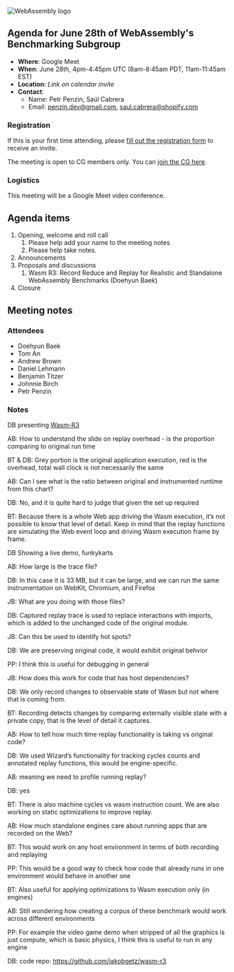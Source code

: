 ![WebAssembly logo](/images/WebAssembly.png)

## Agenda for June 28th of WebAssembly's Benchmarking Subgroup

- **Where**: Google Meet
- **When**: June 28th, 4pm-4:45pm UTC (8am-8:45am PDT, 11am-11:45am EST)
- **Location**: _Link on calendar invite_
- **Contact**:
    - Name: Petr Penzin, Saúl Cabrera
    - Email: penzin.dev@gmail.com, saul.cabrera@shopify.com


### Registration

If this is your first time attending, please [fill out the registration form](https://forms.gle/QCmhyM4QwvWvZR9b8) to receive an invite.

The meeting is open to CG members only. You can [join the CG here](https://www.w3.org/community/webassembly/).

### Logistics

This meeting will be a Google Meet video conference.

## Agenda items

1. Opening, welcome and roll call
    1. Please help add your name to the meeting notes
    1. Please help take notes.
1. Announcements
1. Proposals and discussions
    1. Wasm R3: Record Reduce and Replay for Realistic and Standalone
       WebAssembly Benchmarks (Doehyun Baek)
1. Closure

## Meeting notes

### Attendees
- Doehyun Baek
- Tom An
- Andrew Brown
- Daniel Lehmann
- Benjamin Titzer
- Johnnie Birch
- Petr Penzin

### Notes

DB presenting
[Wasm-R3](https://docs.google.com/presentation/d/1Ai8R_yZ-_EDE10I_FItXI8ggPQ96U_1Lzve_Jfm5KPU/edit?usp=sharing)

AB: How to understand the slide on replay overhead - is the proportion comparing
to original run time

BT & DB: Grey portion is the original application execution, red is the
overhead, total wall clock is not necessarily the same

AB: Can I see what is the ratio between original and instrumented runtime from
this chart?

DB: No, and it is quite hard to judge that given the set up required

BT: Because there is a whole Web app driving the Wasm execution, it’s not
possible to know that level of detail. Keep in mind that the replay functions
are simulating the Web event loop and driving Wasm execution frame by frame.

DB Showing a live demo, funkykarts

AB: How large is the trace file?

DB: In this case it is 33 MB, but it can be large, and we can run the same
instrumentation on WebKit, Chromium, and Firefox

JB: What are you doing with those files?

DB: Captured replay trace is used to replace interactions with imports, which is
added to the unchanged code of the original module.

JB: Can this be used to identify hot spots?

DB: We are preserving original code, it would exhibit original behvior

PP: I think this is useful for debugging in general

JB: How does this work for code that has host dependencies?

DB: We only record changes to observable state of Wasm but not where that is
coming from.

BT: Recording detects changes by comparing externally visible state with
a private copy, that is the level of detail it captures.

AB: How to tell how much time replay functionality is taking vs original code?

DB: We used Wizard’s functionality for tracking cycles counts and annotated
replay functions, this would be engine-specific.

AB: meaning we need to profile running replay?

DB: yes

BT: There is also machine cycles vs wasm instruction count. We are also working
on static optimizations to improve replay.

AB: How much standalone engines care about running apps that are recorded on the
Web?

BT: This would work on any host environment in terms of both recording and
replaying

PP: This would be a good way to check how code that already runs in one
environment would behave in another one 

BT: Also useful for applying optimizations to Wasm execution only (in engines)

AB: Still wondering how creating a corpus of these benchmark would work across
different environments

PP: For example the video game demo when stripped of all the graphics is just
compute, which is basic physics, I think this is useful to run in any engine

DB: code repo: https://github.com/jakobgetz/wasm-r3


